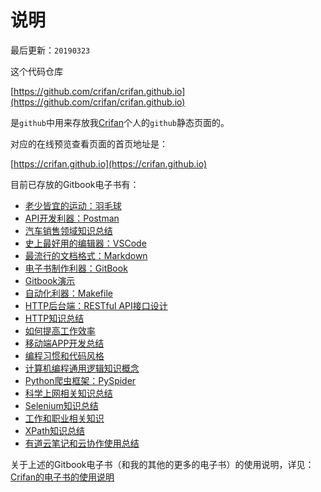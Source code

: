 # 说明

最后更新：`20190323`

这个代码仓库

[https://github.com/crifan/crifan.github.io](https://github.com/crifan/crifan.github.io)

是`github`中用来存放我[Crifan](https://github.com/crifan)个人的`github`静态页面的。

对应的在线预览查看页面的首页地址是：

[https://crifan.github.io](https://crifan.github.io)

目前已存放的Gitbook电子书有：

- [老少皆宜的运动：羽毛球](https://crifan.github.io/all_age_sports_badminton/website)
- [API开发利器：Postman](https://crifan.github.io/api_tool_postman/website)
- [汽车销售领域知识总结](https://crifan.github.io/automobile_sales_summary/website)
- [史上最好用的编辑器：VSCode](https://crifan.github.io/best_editor_vscode/website)
- [最流行的文档格式：Markdown](https://crifan.github.io/doc_format_markdown/website)
- [电子书制作利器：GitBook](https://crifan.github.io/ebook_system_gitbook/website)
- [Gitbook演示](https://crifan.github.io/gitbook_demo/website)
- [自动化利器：Makefile](https://crifan.github.io/good_automation_tool_makefile/website)
- [HTTP后台端：RESTful API接口设计](https://crifan.github.io/http_restful_api/website)
- [HTTP知识总结](https://crifan.github.io/http_summary/website)
- [如何提高工作效率](https://crifan.github.io/improve_work_efficiency/website)
- [移动端APP开发总结](https://crifan.github.io/mobile_app_summary/website)
- [编程习惯和代码风格](https://crifan.github.io/program_code_style/website)
- [计算机编程通用逻辑知识概念](https://crifan.github.io/program_common_logic/website)
- [Python爬虫框架：PySpider](https://crifan.github.io/python_spider_pyspider/website)
- [科学上网相关知识总结](https://crifan.github.io/scientific_network_summary/website)
- [Selenium知识总结](https://crifan.github.io/selenium_summary/website)
- [工作和职业相关知识](https://crifan.github.io/work_job_summary/website)
- [XPath知识总结](https://crifan.github.io/xpath_summary/website)
- [有道云笔记和云协作使用总结](https://crifan.github.io/youdao_note_summary/website)

关于上述的Gitbook电子书（和我的其他的更多的电子书）的使用说明，详见：[Crifan的电子书的使用说明](https://github.com/crifan/crifan_ebook_readme)